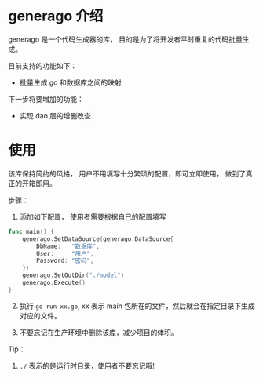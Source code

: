 # generago 介绍

generago 是一个代码生成器的库， 目的是为了将开发者平时重复的代码批量生成。

目前支持的功能如下：

-   批量生成 go 和数据库之间的映射

下一步将要增加的功能：

-   实现 dao 层的增删改查

# 使用

该库保持简约的风格， 用户不用填写十分繁琐的配置，即可立即使用， 做到了真正的开箱即用。

步骤：

1. 添加如下配置， 使用者需要根据自己的配置填写

```go
func main() {
	generago.SetDataSource(generago.DataSource{
		DbName:   "数据库",
		User:     "用户",
		Password: "密码",
	})
	generago.SetOutDir("./model")
	generago.Execute()
}
```

2. 执行 `go run xx.go`, xx 表示 main 包所在的文件，然后就会在指定目录下生成对应的文件。

3. 不要忘记在生产环境中删除该库，减少项目的体积。

Tip：

1. `./` 表示的是运行时目录，使用者不要忘记哦!
